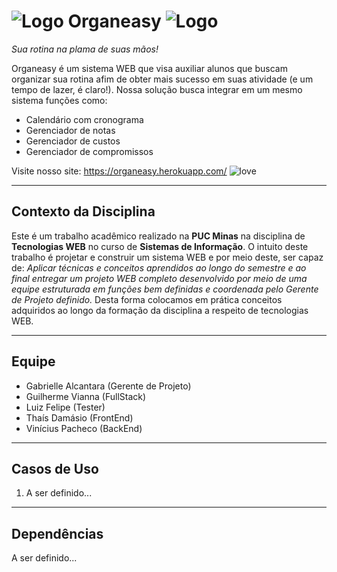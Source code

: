 # ![Logo][logo] Organeasy ![Logo][logo]
*Sua rotina na plama de suas mãos!*

Organeasy é um sistema WEB que visa auxiliar alunos que buscam organizar sua rotina afim de obter mais sucesso em
suas atividade (e um tempo de lazer, é claro!).
Nossa solução busca integrar em um mesmo sistema funções como:
- Calendário com cronograma
- Gerenciador de notas
- Gerenciador de custos
- Gerenciador de compromissos

Visite nosso site: https://organeasy.herokuapp.com/ ![love][heart]
***
Contexto da Disciplina
------
Este é um trabalho acadêmico realizado na **PUC Minas** na disciplina de **Tecnologias WEB** 
no curso de **Sistemas de Informação**.
O intuito deste trabalho é projetar e construir um sistema WEB e por meio deste, ser capaz de:
*Aplicar técnicas e conceitos aprendidos ao longo do semestre e ao final entregar um projeto WEB completo
desenvolvido por meio de uma equipe estruturada em funções bem definidas e coordenada pelo Gerente de Projeto
definido.*
Desta forma colocamos em prática conceitos adquiridos ao longo da formação da disciplina a respeito de tecnologias WEB.
***
Equipe
------
* Gabrielle Alcantara (Gerente de Projeto)
* Guilherme Vianna (FullStack)
* Luiz Felipe (Tester)
* Thaís Damásio (FrontEnd)
* Vinícius Pacheco (BackEnd)
***
Casos de Uso
------
1. A ser definido...
***
Dependências
------
A ser definido...

[logo]: https://img.icons8.com/offices/30/000000/curriculum.png "Logo"
[heart]: https://img.icons8.com/material-two-tone/24/000000/novel.png "Heart"
